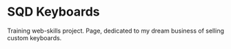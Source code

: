 # SQD Keyboards
Training web-skills project. Page, dedicated to my dream business of selling custom keyboards.
